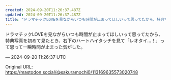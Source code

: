 ```yaml
---
created: 2024-09-20T11:26:37.487Z
updated: 2024-09-20T11:26:37.487Z
title: "ドラマチックLOVEを見ながらいつも時間が止まってほしいって思ってたから、特典写真を初めて見たとき、右下のハートハイタッチを見て「レオタイ…！」って思って一瞬時[...]"
---
```


<p>ドラマチックLOVEを見ながらいつも時間が止まってほしいって思ってたから、特典写真を初めて見たとき、右下のハートハイタッチを見て「レオタイ…！」って思って一瞬時間が止まった気がした。</p>

&mdash; 2024-09-20 11:26:37 UTC

Original URL: https://mastodon.social/@sakuramochi0/113169635573020748
